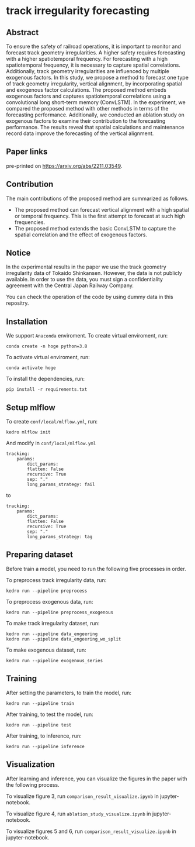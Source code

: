 # track irregularity forecasting
## Abstract
To ensure the safety of railroad operations, it is important to monitor and forecast track geometry irregularities. A higher safety requires forecasting with a higher spatiotemporal frequency. For forecasting with a high spatiotemporal frequency, it is necessary to capture spatial correlations. Additionally, track geometry irregularities are influenced by multiple exogenous factors. In this study, we propose a method to forecast one type of track geometry irregularity, vertical alignment, by incorporating spatial and exogenous factor calculations. The proposed method embeds exogenous factors and captures spatiotemporal correlations using a convolutional long short-term memory (ConvLSTM). In the experiment, we compared the proposed method with other methods in terms of the forecasting performance. Additionally, we conducted an ablation study on exogenous factors to examine their contribution to the forecasting performance. The results reveal that spatial calculations and maintenance record data improve the forecasting of the vertical alignment.

## Paper links
pre-printed on https://arxiv.org/abs/2211.03549.

## Contribution
The main contributions of the proposed method are summarized as follows.
- The proposed method can forecast vertical alignment with a high spatial or temporal frequency. This is the first attempt
to forecast at such high frequencies.
- The proposed method extends the basic ConvLSTM to capture the spatial correlation and the effect of exogenous factors.

## Notice
In the experimental results in the paper we use the track geometry irregularity data of Tokaido Shinkansen. 
However, the data is not publicly available. In order to use the data, you must sign a confidentiality agreement with the Central Japan Railway Company.

You can check the operation of the code by using dummy data in this repositry.

## Installation
We support `Anaconda` enviroment.
To create virtual enviroment, run:
```
conda create -n hoge python=3.8
```

To activate virtual enviroment, run:
```
conda activate hoge
```

To install the dependencies, run:
```
pip install -r requirements.txt
```

## Setup mlflow
To create `conf/local/mlflow.yml`, run:
```
kedro mlflow init
```

And modify in `conf/local/mlflow.yml`
```
tracking:
    params:
        dict_params:
        flatten: False 
        recursive: True  
        sep: "."
        long_params_strategy: fail 
```
to
```
tracking:
    params:
        dict_params:
        flatten: False 
        recursive: True  
        sep: "."
        long_params_strategy: tag
```

## Preparing dataset
Before train a model, you need to run the following five processes in order.

To preprocess track irregularity data, run:
```
kedro run --pipeline preprocess
```

To preprocess exogenous data, run:
```
kedro run --pipeline preprocess_exogenous
```

To make track irregularity dataset, run:
```
kedro run --pipeline data_engeering
kedro run --pipeline data_engeering_wo_split
```

To make exogenous dataset, run:
```
kedro run --pipeline exogenous_series
```

## Training
After setting the parameters, to train the model, run:
```
kedro run --pipeline train
```

After training, to test the model, run:
```
kedro run --pipeline test
```

After training, to inference, run:
```
kedro run --pipeline inference
```

## Visualization
After learning and inference, you can visualize the figures in the paper with the following process.

To visualize figure 3, run `comparison_result_visualize.ipynb` in jupyter-notebook.

To visualize figure 4, run `ablation_study_visualize.ipynb` in jupyter-notebook.

To visualize figures 5 and 6, run `comparison_result_visualize.ipynb` in jupyter-notebook.